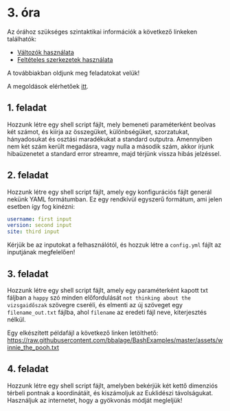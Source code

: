 # 3. óra

Az órához szükséges szintaktikai információk a következő linkeken találhatók:
- [Változók használata](https://users.iit.uni-miskolc.hu/~toth130/arch/gyak/Gyak5.pdf)
- [Feltételes szerkezetek használata](https://users.iit.uni-miskolc.hu/~toth130/arch/gyak/Gyak6.pdf)

A továbbiakban oldjunk meg feladatokat velük!

A megoldások elérhetőek [itt](https://github.com/bbalage/BashExamples/tree/master/bash/lesson3).

## 1. feladat
Hozzunk létre egy shell script fájlt, mely bemeneti paraméterként beolvas két számot, és kiírja
az összegüket, különbségüket,
szorzatukat, hányadosukat és osztási maradékukat a standard outputra. Amennyiben nem két szám
került megadásra, vagy nulla a második szám, akkor írjunk hibaüzenetet a standard error streamre, 
majd térjünk vissza hibás jelzéssel.

## 2. feladat
Hozzunk létre egy shell script fájlt, amely egy konfigurációs fájlt generál nekünk YAML 
formátumban. Ez egy rendkívül egyszerű formátum, ami jelen esetben így fog kinézni:

```yaml
username: first input
version: second input
site: third input
```

Kérjük be az inputokat a felhasználótól, és hozzuk létre a `config.yml` fájlt az inputjának 
megfelelően!

## 3. feladat
Hozzunk létre egy shell script fájlt, amely egy paraméterként kapott txt fáljban a `happy` szó
minden előfordulását `not thinking about the vizsgaidőszak` szövegre cseréli, és elmenti 
az új szöveget egy `filename_out.txt` fájlba, ahol `filename` az eredeti fájl neve, kiterjesztés
nélkül.

Egy elkészített példafájl a következő linken letölthető:
https://raw.githubusercontent.com/bbalage/BashExamples/master/assets/winnie_the_pooh.txt

## 4. feladat
Hozzunk létre egy shell script fájlt, amelyben bekérjük két kettő dimenziós térbeli pontnak a 
koordinátáit, és kiszámoljuk az Euklidészi távolságukat. Használjuk az internetet, hogy a 
gyökvonás módját megleljük!